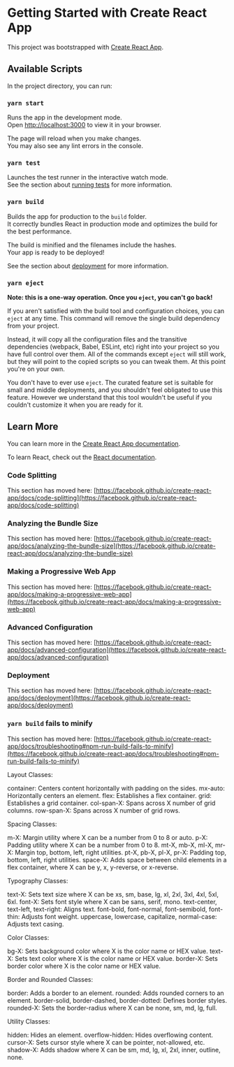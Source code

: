 # Getting Started with Create React App

This project was bootstrapped with [Create React App](https://github.com/facebook/create-react-app).

## Available Scripts

In the project directory, you can run:

### `yarn start`

Runs the app in the development mode.\
Open [http://localhost:3000](http://localhost:3000) to view it in your browser.

The page will reload when you make changes.\
You may also see any lint errors in the console.

### `yarn test`

Launches the test runner in the interactive watch mode.\
See the section about [running tests](https://facebook.github.io/create-react-app/docs/running-tests) for more information.

### `yarn build`

Builds the app for production to the `build` folder.\
It correctly bundles React in production mode and optimizes the build for the best performance.

The build is minified and the filenames include the hashes.\
Your app is ready to be deployed!

See the section about [deployment](https://facebook.github.io/create-react-app/docs/deployment) for more information.

### `yarn eject`

**Note: this is a one-way operation. Once you `eject`, you can't go back!**

If you aren't satisfied with the build tool and configuration choices, you can `eject` at any time. This command will remove the single build dependency from your project.

Instead, it will copy all the configuration files and the transitive dependencies (webpack, Babel, ESLint, etc) right into your project so you have full control over them. All of the commands except `eject` will still work, but they will point to the copied scripts so you can tweak them. At this point you're on your own.

You don't have to ever use `eject`. The curated feature set is suitable for small and middle deployments, and you shouldn't feel obligated to use this feature. However we understand that this tool wouldn't be useful if you couldn't customize it when you are ready for it.

## Learn More

You can learn more in the [Create React App documentation](https://facebook.github.io/create-react-app/docs/getting-started).

To learn React, check out the [React documentation](https://reactjs.org/).

### Code Splitting

This section has moved here: [https://facebook.github.io/create-react-app/docs/code-splitting](https://facebook.github.io/create-react-app/docs/code-splitting)

### Analyzing the Bundle Size

This section has moved here: [https://facebook.github.io/create-react-app/docs/analyzing-the-bundle-size](https://facebook.github.io/create-react-app/docs/analyzing-the-bundle-size)

### Making a Progressive Web App

This section has moved here: [https://facebook.github.io/create-react-app/docs/making-a-progressive-web-app](https://facebook.github.io/create-react-app/docs/making-a-progressive-web-app)

### Advanced Configuration

This section has moved here: [https://facebook.github.io/create-react-app/docs/advanced-configuration](https://facebook.github.io/create-react-app/docs/advanced-configuration)

### Deployment

This section has moved here: [https://facebook.github.io/create-react-app/docs/deployment](https://facebook.github.io/create-react-app/docs/deployment)

### `yarn build` fails to minify

This section has moved here: [https://facebook.github.io/create-react-app/docs/troubleshooting#npm-run-build-fails-to-minify](https://facebook.github.io/create-react-app/docs/troubleshooting#npm-run-build-fails-to-minify)


<!-- Tailwind Classes  -->

Layout Classes:

container: Centers content horizontally with padding on the sides.
mx-auto: Horizontally centers an element.
flex: Establishes a flex container.
grid: Establishes a grid container.
col-span-X: Spans across X number of grid columns.
row-span-X: Spans across X number of grid rows.


Spacing Classes:

m-X: Margin utility where X can be a number from 0 to 8 or auto.
p-X: Padding utility where X can be a number from 0 to 8.
mt-X, mb-X, ml-X, mr-X: Margin top, bottom, left, right utilities.
pt-X, pb-X, pl-X, pr-X: Padding top, bottom, left, right utilities.
space-X: Adds space between child elements in a flex container, where X can be y, x, y-reverse, or x-reverse.


Typography Classes:

text-X: Sets text size where X can be xs, sm, base, lg, xl, 2xl, 3xl, 4xl, 5xl, 6xl.
font-X: Sets font style where X can be sans, serif, mono.
text-center, text-left, text-right: Aligns text.
font-bold, font-normal, font-semibold, font-thin: Adjusts font weight.
uppercase, lowercase, capitalize, normal-case: Adjusts text casing.


Color Classes:

bg-X: Sets background color where X is the color name or HEX value.
text-X: Sets text color where X is the color name or HEX value.
border-X: Sets border color where X is the color name or HEX value.


Border and Rounded Classes:

border: Adds a border to an element.
rounded: Adds rounded corners to an element.
border-solid, border-dashed, border-dotted: Defines border styles.
rounded-X: Sets the border-radius where X can be none, sm, md, lg, full.


Utility Classes:

hidden: Hides an element.
overflow-hidden: Hides overflowing content.
cursor-X: Sets cursor style where X can be pointer, not-allowed, etc.
shadow-X: Adds shadow where X can be sm, md, lg, xl, 2xl, inner, outline, none.